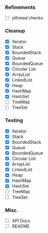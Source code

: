 ### Refinements
- [ ] pthread checks

### Cleanup
- [x] Iterator
- [x] Stack
- [x] BoundedStack
- [x] Queue
- [x] BoundedQueue
- [x] Circular List
- [x] ArrayList
- [x] LinkedList
- [x] Heap
- [x] HashMap
- [x] HashSet
- [ ] TreeMap
- [ ] TreeSet

### Testing
- [x] Iterator
- [x] Stack
- [x] BoundedStack
- [x] Queue
- [x] BoundedQueue
- [x] Circular List
- [x] ArrayList
- [x] LinkedList
- [x] Heap
- [x] HashMap
- [x] HashSet
- [ ] TreeMap
- [ ] TreeSet

### Misc.
- [ ] API Docs
- [ ] README
